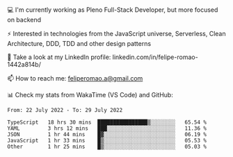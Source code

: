 💻 I'm currently working as Pleno Full-Stack Developer, but more focused on backend

⚡ Interested in technologies from the JavaScript universe, Serverless, Clean Architecture, DDD, TDD and other design patterns

👥 Take a look at my LinkedIn profile: linkedin.com/in/felipe-romao-1442a814b/

📫 How to reach me: feliperomao.a@gmail.com

📊 Check my stats from WakaTime (VS Code) and GitHub:

<!--START_SECTION:waka-->

```text
From: 22 July 2022 - To: 29 July 2022

TypeScript   18 hrs 30 mins  ████████████████▒░░░░░░░░   65.54 %
YAML         3 hrs 12 mins   ███░░░░░░░░░░░░░░░░░░░░░░   11.36 %
JSON         1 hr 44 mins    █▓░░░░░░░░░░░░░░░░░░░░░░░   06.19 %
JavaScript   1 hr 33 mins    █▒░░░░░░░░░░░░░░░░░░░░░░░   05.53 %
Other        1 hr 25 mins    █▒░░░░░░░░░░░░░░░░░░░░░░░   05.03 %
```

<!--END_SECTION:waka-->
